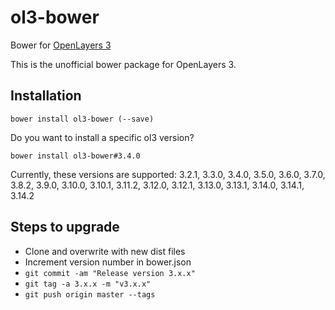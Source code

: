 ol3-bower
================

Bower for [OpenLayers 3](http://openlayers.org)

This is the unofficial bower package for OpenLayers 3.

## Installation
`bower install ol3-bower (--save)`

Do you want to install a specific ol3 version?

`bower install ol3-bower#3.4.0`

Currently, these versions are supported: 3.2.1, 3.3.0, 3.4.0, 3.5.0, 3.6.0, 3.7.0, 3.8.2, 3.9.0, 3.10.0, 3.10.1, 3.11.2, 3.12.0, 3.12.1, 3.13.0, 3.13.1, 3.14.0, 3.14.1, 3.14.2

## Steps to upgrade
* Clone and overwrite with new dist files
* Increment version number in bower.json
* `git commit -am "Release version 3.x.x"`
* `git tag -a 3.x.x -m "v3.x.x"`
* `git push origin master --tags`
